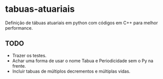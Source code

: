 # tabuas-atuariais
Definição de tábuas atuariais em python com códigos em C++ para melhor performance.

## TODO

- Trazer os testes.
- Achar uma forma de usar o nome Tabua e Periodicidade sem o Py na frente.
- Incluir tabuas de múltiplos decrementos e múltiplas vidas.
